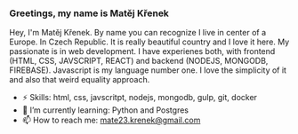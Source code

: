 ### Greetings, my name is Matěj Křenek

Hey, I'm Matěj Křenek. By name you can recognize I live in center of a Europe. In Czech Republic. It is really beautiful country and I love it here. My passionate is in web development. I have experienes both, with frontend (HTML, CSS, JAVSCRIPT, REACT) and backend (NODEJS, MONGODB, FIREBASE). Javascript is my language number one. I love the simplicity of it and also that weird equality approach.

- ⚡ Skills: html, css, javscritpt, nodejs, mongodb, gulp, git, docker
- 🌱 I’m currently learning: Python and Postgres
- 📫 How to reach me: mate23.krenek@gmail.com 




